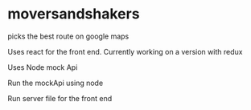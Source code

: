 # moversandshakers
picks the best route on google maps

Uses react for the front end. Currently working on a version with redux

Uses Node mock Api



Run the mockApi using node

Run server file for the front end
